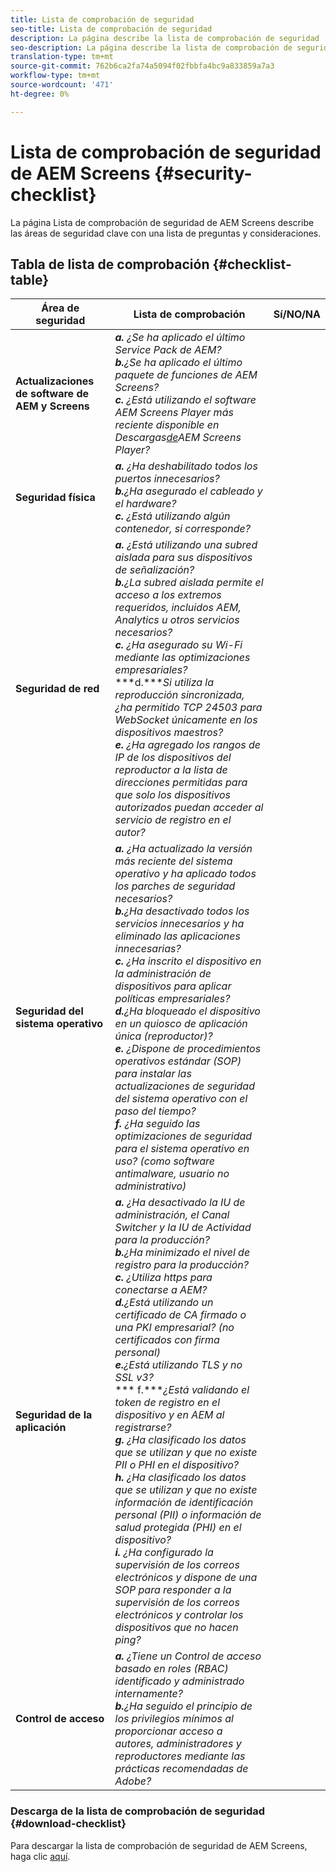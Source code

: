 ```yaml
---
title: Lista de comprobación de seguridad
seo-title: Lista de comprobación de seguridad
description: La página describe la lista de comprobación de seguridad
seo-description: La página describe la lista de comprobación de seguridad
translation-type: tm+mt
source-git-commit: 762b6ca2fa74a5094f02fbbfa4bc9a833859a7a3
workflow-type: tm+mt
source-wordcount: '471'
ht-degree: 0%

---
```



# Lista de comprobación de seguridad de AEM Screens  {#security-checklist}

La página Lista de comprobación de seguridad de AEM Screens describe las áreas de seguridad clave con una lista de preguntas y consideraciones.

## Tabla de lista de comprobación {#checklist-table}

| **Área de seguridad** | **Lista de comprobación** | **Sí/NO/NA** |
|---|---|---|
| **Actualizaciones de software de AEM y Screens** | ***a.*** *¿Se ha aplicado el último Service Pack de AEM?* <br>***b.****¿Se ha aplicado el último paquete de funciones de AEM Screens?*<br>***c.*** *¿Está utilizando el software AEM Screens Player más reciente disponible en Descargas[de](https://download.macromedia.com/screens/)AEM Screens Player?* |
| **Seguridad física** | ***a.*** *¿Ha deshabilitado todos los puertos innecesarios?* <br>***b.****¿Ha asegurado el cableado y el hardware?*<br>***c.*** *¿Está utilizando algún contenedor, si corresponde?* |
| **Seguridad de red** | ***a.*** *¿Está utilizando una subred aislada para sus dispositivos de señalización?* <br>***b.****¿La subred aislada permite el acceso a los extremos requeridos, incluidos AEM, Analytics u otros servicios necesarios?*<br>***c.*** *¿Ha asegurado su Wi-Fi mediante las optimizaciones empresariales?* <br>***d.****Si utiliza la reproducción sincronizada, ¿ha permitido TCP 24503 para WebSocket únicamente en los dispositivos maestros?*<br>***e.*** *¿Ha agregado los rangos de IP de los dispositivos del reproductor a la lista de direcciones permitidas para que solo los dispositivos autorizados puedan acceder al servicio de registro en el autor?* |
| **Seguridad del sistema operativo** | ***a.*** *¿Ha actualizado la versión más reciente del sistema operativo y ha aplicado todos los parches de seguridad necesarios?* <br>***b.****¿Ha desactivado todos los servicios innecesarios y ha eliminado las aplicaciones innecesarias?*<br>***c.*** *¿Ha inscrito el dispositivo en la administración de dispositivos para aplicar políticas empresariales?* <br>***d.****¿Ha bloqueado el dispositivo en un quiosco de aplicación única (reproductor)?*<br>***e.*** *¿Dispone de procedimientos operativos estándar (SOP) para instalar las actualizaciones de seguridad del sistema operativo con el paso del tiempo?*<br> ***f.*** *¿Ha seguido las optimizaciones de seguridad para el sistema operativo en uso? (como software antimalware, usuario no administrativo)* |
| **Seguridad de la aplicación** | ***a.*** *¿Ha desactivado la IU de administración, el Canal Switcher y la IU de Actividad para la producción?* <br>***b.****¿Ha minimizado el nivel de registro para la producción?*<br>***c.*** *¿Utiliza https para conectarse a AEM?* <br>***d.****¿Está utilizando un certificado de CA firmado o una PKI empresarial? (no certificados con firma personal)*<br>***e.****¿Está utilizando TLS y no SSL v3?*<br>*** f.****¿Está validando el token de registro en el dispositivo y en AEM al registrarse?*<br> ***g.*** *¿Ha clasificado los datos que se utilizan y que no existe PII o PHI en el dispositivo?*<br> ***h.*** *¿Ha clasificado los datos que se utilizan y que no existe información de identificación personal (PII) o información de salud protegida (PHI) en el dispositivo?*<br> ***i.*** *¿Ha configurado la supervisión de los correos electrónicos y dispone de una SOP para responder a la supervisión de los correos electrónicos y controlar los dispositivos que no hacen ping?* |
| **Control de acceso** | ***a.*** *¿Tiene un Control de acceso basado en roles (RBAC) identificado y administrado internamente?* <br>***b.****¿Ha seguido el principio de los privilegios mínimos al proporcionar acceso a autores, administradores y reproductores mediante las prácticas recomendadas de Adobe?* |

### Descarga de la lista de comprobación de seguridad {#download-checklist}

Para descargar la lista de comprobación de seguridad de AEM Screens, haga clic [aquí](/help/user-guide/assets/AEM-Screens-Security-Checklist.pdf).



